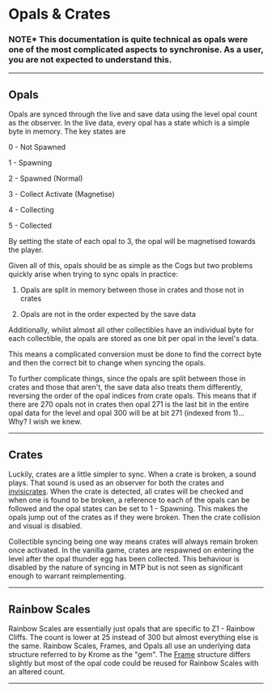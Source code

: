 # Opals & Crates

### NOTE* This documentation is quite technical as opals were one of the most complicated aspects to synchronise. As a user, you are not expected to understand this.

---

## Opals

Opals are synced through the live and save data using the level opal count as the observer. In the live data, every opal has a state which is a simple byte in memory. The key states are 

0 - Not Spawned

1 - Spawning

2 - Spawned (Normal)

3 - Collect Activate (Magnetise)

4 - Collecting

5 - Collected

By setting the state of each opal to 3, the opal will be magnetised towards the player.

Given all of this, opals should be as simple as the Cogs but two problems quickly arise when trying to sync opals in practice:

1. Opals are split in memory between those in crates and those not in crates

2. Opals are not in the order expected by the save data

Additionally, whilst almost all other collectibles have an individual byte for each collectible, the opals are stored as one bit per opal in the level's data.

This means a complicated conversion must be done to find the correct byte and then the correct bit to change when syncing the opals. 

To further complicate things, since the opals are split between those in crates and those that aren't, the save data also treats them differently, reversing the order of the opal indices from crate opals. This means that if there are 270 opals not in crates then opal 271 is the last bit in the entire opal data for the level and opal 300 will be at bit 271 (indexed from 1)... Why? I wish we knew.

---

## Crates

Luckily, crates are a little simpler to sync. When a crate is broken, a sound plays. That sound is used as an observer for both the crates and [invisicrates](./Frame.md). When the crate is detected, all crates will be checked and when one is found to be broken, a reference to each of the opals can be followed and the opal states can be set to 1 - Spawning. This makes the opals jump out of the crates as if they were broken. Then the crate collision and visual is disabled.

Collectible syncing being one way means crates will always remain broken once activated. In the vanilla game, crates are respawned on entering the level after the opal thunder egg has been collected. This behaviour is disabled by the nature of syncing in  MTP but is not seen as significant enough to warrant reimplementing.

---

## Rainbow Scales

Rainbow Scales are essentially just opals that are specific to Z1 - Rainbow Cliffs. The count is lower at 25 instead of 300 but almost everything else is the same. Rainbow Scales, Frames, and Opals all use an underlying data structure referred to by Krome as the "gem". The [Frame](./Frame.md) structure differs slightly but most of the opal code could be reused for Rainbow Scales with an altered count.

---

